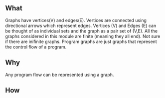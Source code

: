 ## What
Graphs have vertices(V) and edges(E).
Vertices are connected using directional arrows which represent edges.
Vertices (V) and Edges (E) can be thought of as individual sets and the graph as a pair set of (V,E).
All the graphs considered in this module are finite (meaning they all end). Not sure if there are inifinite graphs.
Program graphs are just graphs that represent the control flow of a program.
## Why
Any program flow can be represented using a graph.
## How
